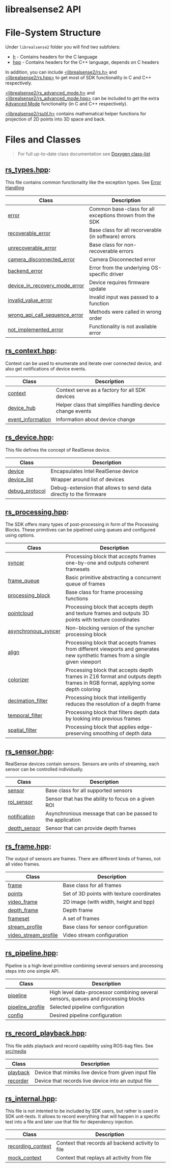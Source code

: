 # librealsense2 API

# File-System Structure

Under `librealsense2` folder you will find two subfolers:
* [h](./librealsense2/h) - Contains headers for the C language
* [hpp](./librealsense2/hpp) - Contains headers for the C++ language, depends on C headers

In addition, you can include [<librealsense2/rs.h>](./librealsense2/rs.h) and [<librealsense2/rs.hpp>](./librealsense2/rs.hpp) to get most of SDK functionality in C and C++ respectively. 

[<librealsense2/rs_advanced_mode.h>](./librealsense2/rs_advanced_mode.h) and [<librealsense2/rs_advanced_mode.hpp>](./librealsense2/rs_advanced_mode.hpp) can be included to get the extra [Advanced Mode](../doc/rs400_advanced_mode.md) functionality (in C and C++ respectively).

[<librealsense2/rsutil.h>](./librealsense2/rsutil.h) contains mathematical helper functions for projection of 2D points into 3D space and back. 

# Files and Classes

> For full up-to-date class documentation see [Doxygen class-list](http://intelrealsense.github.io/librealsense/doxygen/annotated.html)

## [rs_types.hpp](librealsense2/hpp/rs_types.hpp):

This file contains common functionality like the exception types. See [Error Handling](..doc/error_handling.md)

|Class|Description|
|-----|-----------|
|[error](librealsense2/hpp/rs_types.hpp#L76)| Common base-class for all exceptions thrown from the SDK |
|[recoverable_error](librealsense2/hpp/rs_types.hpp#L113)| Base class for all recorverable (in software) errors |
|[unrecoverable_error](librealsense2/hpp/rs_types.hpp#L114)| Base class for non-recoverable errors |
|[camera_disconnected_error](librealsense2/hpp/rs_types.hpp#L115)| Camera Disconnected error |
|[backend_error](librealsense2/hpp/rs_types.hpp#L116)| Error from the underlying OS-specific driver |
|[device_in_recovery_mode_error](librealsense2/hpp/rs_types.hpp#L117)| Device requires firmware update |
|[invalid_value_error](librealsense2/hpp/rs_types.hpp#L118)| Invalid input was passed to a function |
|[wrong_api_call_sequence_error](librealsense2/hpp/rs_types.hpp#L119)| Methods were called in wrong order |
|[not_implemented_error](librealsense2/hpp/rs_types.hpp#L120)| Functionality is not available error |

## [rs_context.hpp](librealsense2/hpp/rs_context.hpp):
Context can be used to enumerate and iterate over connected device, and also get notifications of device events. 

|Class|Description|
|-----|-----------|
|[context](librealsense2/hpp/rs_context.hpp#L81)| Context serve as a factory for all SDK devices |
|[device_hub](librealsense2/hpp/rs_context.hpp#L185)| Helper class that simplifies handling device change events |
|[event_information](librealsense2/hpp/rs_context.hpp#L16)| Information about device change |

## [rs_device.hpp](librealsense2/hpp/rs_device.hpp):
This file defines the concept of RealSense device. 

|Class|Description|
|-----|-----------|
|[device](librealsense2/hpp/rs_device.hpp#L109)| Encapsulates Intel RealSense device |
|[device_list](librealsense2/hpp/rs_device.hpp#L186)| Wrapper around list of devices |
|[debug_protocol](librealsense2/hpp/rs_device.hpp#L151)| Debug-extension that allows to send data directly to the firmware |

## [rs_processing.hpp](librealsense2/hpp/rs_processing.hpp):
The SDK offers many types of post-processing in form of the Processing Blocks. These primitives can be pipelined using queues and configured using options. 

|Class|Description|
|-----|-----------|
|[syncer](librealsense2/hpp/rs_processing.hpp#L260)| Processing block that accepts frames one-by-one and outputs coherent framesets|
|[frame_queue](librealsense2/hpp/rs_processing.hpp#L136)| Basic primitive abstracting a concurrent queue of frames|
|[processing_block](librealsense2/hpp/rs_processing.hpp#L105)| Base class for frame processing functions |
|[pointcloud](librealsense2/hpp/rs_processing.hpp#L196)| Processing block that accepts depth and texture frames and outputs 3D points with texture coordinates |
|[asynchronous_syncer](librealsense2/hpp/rs_processing.hpp#L232)| Non-blocking version of the syncher processing block |
|[align](librealsense2/hpp/rs_processing.hpp#L316)| Processing block that accepts frames from different viewports and generates new synthetic frames from a single given viewport |
|[colorizer](librealsense2/hpp/rs_processing.hpp#L356)| Processing block that accepts depth frames in Z16 format and outputs depth frames in RGB format, applying some depth coloring |
|[decimation_filter](librealsense2/hpp/rs_processing.hpp#L391)| Processing block that intelligently reduces the resolution of a depth frame |
|[temporal_filter](librealsense2/hpp/rs_processing.hpp#L428)| Processing block that filters depth data by looking into previous frames |
|[spatial_filter](librealsense2/hpp/rs_processing.hpp#L465)| Processing block that applies edge-preserving smoothing of depth data|

## [rs_sensor.hpp](librealsense2/hpp/rs_sensor.hpp):
RealSense devices contain sensors. Sensors are units of streaming, each sensor can be controlled individually. 

|Class|Description|
|-----|-----------|
|[sensor](librealsense2/hpp/rs_sensor.hpp#L392)| Base class for all supported sensors|
|[roi_sensor](librealsense2/hpp/rs_sensor.hpp#L446)| Sensor that has the ability to focus on a given ROI|
|[notification](librealsense2/hpp/rs_sensor.hpp#L15)| Asynchronious message that can be passed to the application |
|[depth_sensor](librealsense2/hpp/rs_sensor.hpp#L479)| Sensor that can provide depth frames |

## [rs_frame.hpp](librealsense2/hpp/rs_frame.hpp):
The output of sensors are frames. There are different kinds of frames, not all video frames. 

|Class|Description|
|-----|-----------|
|[frame](librealsense2/hpp/rs_frame.hpp#L157)| Base class for all frames |
|[points](librealsense2/hpp/rs_frame.hpp#L423)| Set of 3D points with texture coordinates |
|[video_frame](librealsense2/hpp/rs_frame.hpp#L348)| 2D image (with width, height and bpp) |
|[depth_frame](librealsense2/hpp/rs_frame.hpp#L480)| Depth frame |
|[frameset](librealsense2/hpp/rs_frame.hpp#L502)| A set of frames |
|[stream_profile](librealsense2/hpp/rs_frame.hpp#L24)| Base class for sensor configuration |
|[video_stream_profile](librealsense2/hpp/rs_frame.hpp#L113)| Video stream configuration |

## [rs_pipeline.hpp](librealsense2/hpp/rs_pipeline.hpp):
Pipeline is a high-level primitive combining several sensors and processing steps into one simple API. 

|Class|Description|
|-----|-----------|
|[pipeline](librealsense2/hpp/rs_pipeline.hpp#L345)| High level data-processor combining several sensors, queues and processing blocks |
|[pipeline_profile](librealsense2/hpp/rs_pipeline.hpp#L22)| Selected pipeline configuration |
|[config](librealsense2/hpp/rs_pipeline.hpp#L128)| Desired pipeline configuration |

## [rs_record_playback.hpp](librealsense2/hpp/rs_record_playback.hpp):
This file adds playback and record capability using ROS-bag files. See [src/media](src/media)

|Class|Description|
|-----|-----------|
|[playback](librealsense2/hpp/rs_record_playback.hpp#L30)| Device that mimiks live device from given input file |
|[recorder](librealsense2/hpp/rs_record_playback.hpp#L206)| Device that records live device into an output file |

## [rs_internal.hpp](librealsense2\hpp\rs_internal.hpp):
This file is not intented to be included by SDK users, but rather is used in SDK unit-tests. It allows to record everything that will happen in a specific test into a file and later use that file for dependency injection. 

|Class|Description|
|-----|-----------|
|[recording_context](librealsense2\hpp\rs_internal.hpp#L19)| Context that records all backend activity to file |
|[mock_context](librealsense2\hpp\rs_internal.hpp#L41)| Context that replays all activity from file |
